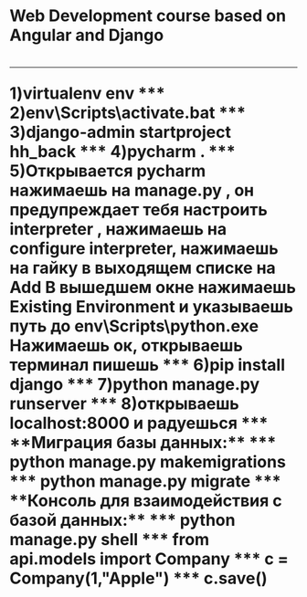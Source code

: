 <h1> Web Development course based on Angular and Django <h1>
<hr>
1)virtualenv env
***
2)env\Scripts\activate.bat
***
3)django-admin startproject hh_back
***
4)pycharm . 
***
5)Открывается pycharm нажимаешь на manage.py , он предупреждает тебя настроить interpreter , нажимаешь на configure interpreter, нажимаешь на гайку в выходящем списке на Add
 В вышедшем окне нажимаешь Existing Environment и указываешь путь до env\Scripts\python.exe
 Нажимаешь ок, открываешь терминал пишешь
 ***
6)pip install django
***
7)python manage.py runserver
***
8)открываешь localhost:8000 и радуешься
***
**Миграция базы данных:**
***
python manage.py makemigrations
***
python manage.py migrate
***
**Консоль для взаимодействия с базой данных:**
***
python manage.py shell
***
from api.models import Company
***
c = Company(1,"Apple")
***
c.save()
